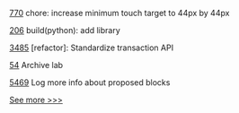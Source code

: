 
[770](https://github.com/hyperledger/aries-mobile-agent-react-native/pull/770) chore: increase minimum touch target to 44px by 44px

[206](https://github.com/hyperledger/anoncreds-rs/pull/206) build(python): add library

[3485](https://github.com/hyperledger/iroha/pull/3485) [refactor]: Standardize transaction API

[54](https://github.com/hyperledger-labs/pluggable-hcs/pull/54) Archive lab

[5469](https://github.com/hyperledger/besu/pull/5469) Log more info about proposed blocks


[See more >>>](https://start-here.hyperledger.org/pull-requests)
